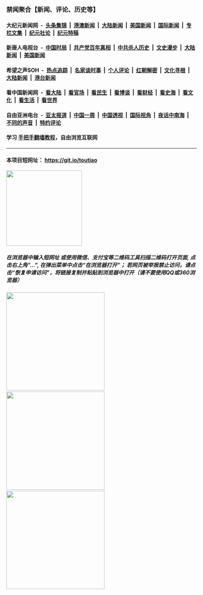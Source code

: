 ### 禁闻聚合【新闻、评论、历史等】

#### 大纪元新闻网 &nbsp;-&nbsp; [头条集锦](indexes/E头条集锦.md?t=02240131) &nbsp;|&nbsp; [港澳新闻](indexes/E港澳新闻.md?t=02240131)  &nbsp;|&nbsp; [大陆新闻](indexes/E大陆新闻.md?t=02240131) &nbsp;|&nbsp; [美国新闻](indexes/E美国新闻.md?t=02240131) &nbsp;|&nbsp; [国际新闻](indexes/E国际新闻.md?t=02240131) &nbsp;|&nbsp; [专栏文集](indexes/E专栏文集.md?t=02240131) &nbsp;|&nbsp; [纪元社论](indexes/E纪元社论.md?t=02240131) &nbsp;|&nbsp; [纪元特稿](indexes/E纪元特稿.md?t=02240131) 

#### 新唐人电视台 &nbsp;-&nbsp; [中国时局](indexes/N中国时局.md?t=02240131) &nbsp;|&nbsp; [共产党百年真相](indexes/N共产党百年真相.md?t=02240131) &nbsp;|&nbsp; [中共杀人历史](indexes/N中共杀人历史.md?t=02240131) &nbsp;|&nbsp; [文史漫步](indexes/N文史漫步.md?t=02240131) &nbsp;|&nbsp; [大陆新闻](indexes/N大陆新闻.md?t=02240131) &nbsp;|&nbsp; [美国新闻](indexes/N美国新闻.md?t=02240131)

#### 希望之声SOH &nbsp;-&nbsp; [热点追踪](indexes/H热点追踪.md?t=02240131) &nbsp;|&nbsp; [名家谈时事](indexes/H名家谈时事.md?t=02240131) &nbsp;|&nbsp; [个人评论](indexes/H个人评论.md?t=02240131)  &nbsp;|&nbsp; [红朝解密](indexes/H红朝解密.md?t=02240131) &nbsp;|&nbsp; [文化寻根](indexes/H文化寻根.md?t=02240131) &nbsp;|&nbsp; [大陆新闻](indexes/H大陆新闻.md?t=02240131) &nbsp;|&nbsp; [港台新闻](indexes/H港台新闻.md?t=02240131)

#### 看中国新闻网 &nbsp;-&nbsp; [看大陆](indexes/S看大陆.md?t=02240131) &nbsp;|&nbsp; [看官场](indexes/S看官场.md?t=02240131) &nbsp;|&nbsp; [看民生](indexes/S看民生.md?t=02240131)  &nbsp;|&nbsp; [看博谈](indexes/S看博谈.md?t=02240131) &nbsp;|&nbsp; [看财经](indexes/S看财经.md?t=02240131) &nbsp;|&nbsp; [看史海](indexes/S看史海.md?t=02240131) &nbsp;|&nbsp; [看文化](indexes/S看文化.md?t=02240131) &nbsp;|&nbsp; [看生活](indexes/S看生活.md?t=02240131) &nbsp;|&nbsp; [看世界](indexes/S看世界.md?t=02240131)

#### 自由亚洲电台 &nbsp;-&nbsp; [亚太报道](indexes/R亚太报道.md?t=02240131) &nbsp;|&nbsp; [中国一周](indexes/R中国一周.md?t=02240131) &nbsp;|&nbsp; [中国透视](indexes/R中国透视.md?t=02240131)  &nbsp;|&nbsp; [国际视角](indexes/R国际视角.md?t=02240131) &nbsp;|&nbsp; [夜话中南海](indexes/R夜话中南海.md?t=02240131) &nbsp;|&nbsp; [不同的声音](indexes/R不同的声音.md?t=02240131) &nbsp;|&nbsp; [特约评论](indexes/R特约评论.md?t=02240131)

#### 学习 [手把手翻墙教程](https://github.com/gfw-breaker/guides/wiki)，自由浏览互联网

----

#### 本项目短网址： https://git.io/toutiao
<img src="https://raw.githubusercontent.com/gfw-breaker/banned-news/master/scripts/img/qr.png" width="200px"/>  

##### 在浏览器中输入短网址 或使用微信、支付宝等二维码工具扫描二维码打开页面, 点击右上角"...", 在弹出菜单中点击“在浏览器打开”； 若网页被举报禁止访问，请点击“恢复申请访问”，将链接复制并粘贴到浏览器中打开（请不要使用QQ或360浏览器）

<img src="https://raw.githubusercontent.com/gfw-breaker/banned-news/master/scripts/img/1.png" width="260px"/> &nbsp; <img src="https://raw.githubusercontent.com/gfw-breaker/banned-news/master/scripts/img/2.png" width="260px"/> &nbsp; <img src="https://raw.githubusercontent.com/gfw-breaker/banned-news/master/scripts/img/3.png" width="260px"/>
